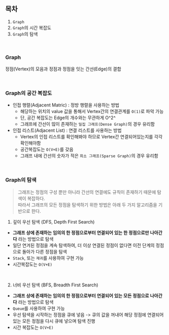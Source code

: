 ## 목차
1. `Graph`
2. `Graph`의 시간 복잡도
3. `Graph`의 탐색

<br>

### Graph
정점(Vertex)의 모음과 정점과 정점을 잇는 간선(Edge)의 결합

<br>

### Graph의 공간 복잡도
- 인접 행렬(Adjacent Matric) : 정방 행렬을 사용하는 방법
    - 해당하는 위치의 value 값을 통해서 Vertex간의 연결관계를 `O(1)`로 파악 가능
    - 단, 공간 복잡도는 Edge의 개수와는 무관하게 O^2^ 
    - 그래프에 간선이 많이 존재하는 `밀집 그래프(Dense Graph)`의 경우 유리함
- 인접 리스트(Adjacent List) : 연결 리스트를 사용하는 방법
    - Vertex의 인접 리스트를 확인해봐야 하므로 Vertex간 연결되어있는지를 각각 확인해야함
    - 공간복잡도는 `O(V+E)`를 갖음
    - 그래프 내에 간선의 숫자가 적은 `희소 그래프(Sparse Graph)`의 경우 유리함

<br>

### Graph의 탐색
> 그래프는 정점의 구성 뿐만 아니라 간선의 연결에도 규칙이 존재하기 때문에 탐색이 복잡하다.  
따라서 그래프의 모든 정점을 탐색하기 위한 방법은 아래 두 가지 알고리즘을 기반으로 한다.

1. 깊이 우선 탐색 (DFS, Depth First Search)
- **그래프 상에 존재하는 임의의 한 정점으로부터 연결되어 있는 한 정점으로만 나아간다** 라는 방법으로 탐색
- 일단 연겨된 정점을 계속 탐색하여, 더 이상 연결된 정점이 없다면 이전 단계의 정점으로 돌아가 다른 정점을 탐색
- `Stack`, 또는 `재귀`를 사용하여 구현 가능
- 시간복잡도는 `O(V+E)`

<br>

2. 너비 우선 탐색 (BFS, Breadth First Search)
- **그래프 상에 존재하는 임의의 한 정점으로부터 연결되어 있는 모든 정점으로 나아간다** 라는 방법으로 탐색
- `Queue`를 사용하여 구현 가능
- 우선 탐색을 시작하는 정점을 큐에 넣음 -> 큐의 값을 꺼내어 해당 정점에 연결되어있는 모든 정점을 다시 큐에 넣으며 탐색 진행
- 시간 복잡도는 `O(V+E)`
